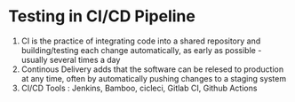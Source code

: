 # Testing in CI/CD Pipeline

1. CI is the practice of integrating code into a shared repository and building/testing each change automatically, as early as possible - usually several times a day
2. Continous Delivery adds that the software can be relesed to production at any time, often by automatically pushing changes to a staging system
3. CI/CD Tools : Jenkins, Bamboo, cicleci, Gitlab CI, Github Actions